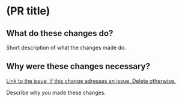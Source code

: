# (PR title)

## What do these changes do?
Short description of what the changes made do.

## Why were these changes necessary?
[Link to the issue, if this change adresses an issue. Delete otherwise.](https://william-herring/bor/issues/xx)

Describe why you made these changes.
